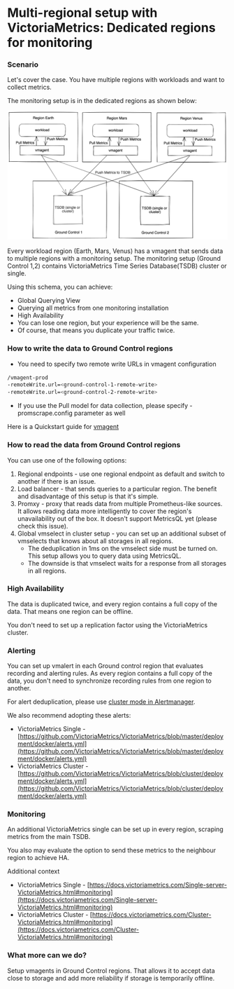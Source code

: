 # Multi-regional setup with VictoriaMetrics: Dedicated regions for monitoring

### Scenario

Let's cover the case. You have multiple regions with workloads and want to collect metrics.

The monitoring setup is in the dedicated regions as shown below:

<p align="center">
  <img 
        src="multi-regional-setup-dedicated-regions.png" 
        width="800" 
        alt="Multi-regional setup with VictoriaMetrics: Dedicated regions for monitoring">
</p>

Every workload region (Earth, Mars, Venus) has a vmagent that sends data to multiple regions with a monitoring setup. 
The monitoring setup (Ground Control 1,2) contains VictoriaMetrics Time Series Database(TSDB) cluster or single.

Using this schema, you can achieve:

* Global Querying View
* Querying all metrics from one monitoring installation
* High Availability
* You can lose one region, but your experience will be the same.
* Of course, that means you duplicate your traffic twice.

### How to write the data to Ground Control regions

* You need to specify two remote write URLs in vmagent configuration

```bash
/vmagent-prod
-remoteWrite.url=<ground-control-1-remote-write>
-remoteWrite.url=<ground-control-2-remote-write>
```

* If you use the Pull model for data collection, please specify -promscrape.config parameter as well

Here is a Quickstart guide for [vmagent](https://docs.victoriametrics.com/vmagent.html#quick-start)

### How to read the data from Ground Control regions

You can use one of the following options:

1. Regional endpoints - use one regional endpoint as default and switch to another if there is an issue.
2. Load balancer - that sends queries to a particular region. The benefit and disadvantage of this setup is that it's simple.
3. Promxy - proxy that reads data from multiple Prometheus-like sources. It allows reading data more intelligently to cover the region's unavailability out of the box. It doesn't support MetricsQL yet (please check this issue).
4. Global vmselect in cluster setup - you can set up an additional subset of vmselects that knows about all storages in all regions.
   *  The deduplication in 1ms on the vmselect side must be turned on. This setup allows you to query data using MetricsQL.
   * The downside is that vmselect waits for a response from all storages in all regions.


### High Availability

The data is duplicated twice, and every region contains a full copy of the data. That means one region can be offline.

You don't need to set up a replication factor using the VictoriaMetrics cluster.

### Alerting

You can set up vmalert in each Ground control region that evaluates recording and alerting rules. As every region contains a full copy of the data, you don't need to synchronize recording rules from one region to another.

For alert deduplication, please use [cluster mode in Alertmanager](https://prometheus.io/docs/alerting/latest/alertmanager/#high-availability).

We also recommend adopting these alerts:

* VictoriaMetrics Single - [https://github.com/VictoriaMetrics/VictoriaMetrics/blob/master/deployment/docker/alerts.yml](https://github.com/VictoriaMetrics/VictoriaMetrics/blob/master/deployment/docker/alerts.yml)
* VictoriaMetrics Cluster - [https://github.com/VictoriaMetrics/VictoriaMetrics/blob/cluster/deployment/docker/alerts.yml](https://github.com/VictoriaMetrics/VictoriaMetrics/blob/cluster/deployment/docker/alerts.yml)

### Monitoring

An additional VictoriaMetrics single can be set up in every region, scraping metrics from the main TSDB.

You also may evaluate the option to send these metrics to the neighbour region to achieve HA.

Additional context
* VictoriaMetrics Single - [https://docs.victoriametrics.com/Single-server-VictoriaMetrics.html#monitoring](https://docs.victoriametrics.com/Single-server-VictoriaMetrics.html#monitoring)
* VictoriaMetrics Cluster - [https://docs.victoriametrics.com/Cluster-VictoriaMetrics.html#monitoring](https://docs.victoriametrics.com/Cluster-VictoriaMetrics.html#monitoring)


### What more can we do?

Setup vmagents in Ground Control regions. That allows it to accept data close to storage and add more reliability if storage is temporarily offline.
